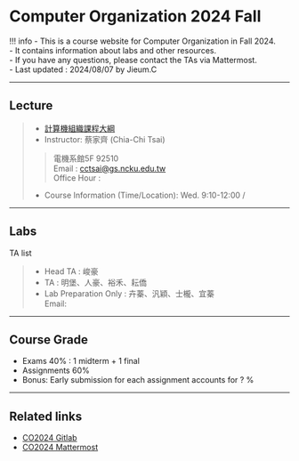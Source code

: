 # Computer Organization 2024 Fall

!!! info
    - This is a course website for Computer Organization in Fall 2024.<br>
    - It contains information about labs and other resources.<br>
    - If you have any questions, please contact the TAs via Mattermost.<br>
    - Last updated : 2024/08/07 by Jieum.C<br>

---

## Lecture
>- <a href="https://class-qry.acad.ncku.edu.tw/syllabus/online_display.php?syear=0113&sem=1&co_no=E221700&class_code=2" target="_blank">計算機組織課程大綱</a>
>- Instructor: 蔡家齊 (Chia-Chi Tsai)<br>
>> 電機系館5F 92510<br>
>> Email : cctsai@gs.ncku.edu.tw<br>
>> Office Hour : <br>
>- Course Information (Time/Location): Wed. 9:10-12:00 / 

---

## Labs
 TA list
>- Head TA : 峻豪<br>
>- TA : 明堡、人豪、裕禾、耘僑<br>
>- Lab Preparation Only : 卉蓁、汎穎、士櫳、宜蓁<br>
 Email:  

---

## Course Grade
- Exams 40% : 1 midterm + 1 final 
- Assignments 60% 
- Bonus: Early submission for each assignment accounts for ? %

---

## Related links
- [CO2024 Gitlab]()
- [CO2024 Mattermost]()